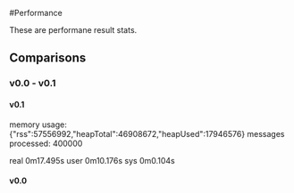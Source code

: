 #Performance

These are performane result stats.

## Comparisons

### v0.0 - v0.1

#### v0.1

memory usage: {"rss":57556992,"heapTotal":46908672,"heapUsed":17946576}
messages processed: 400000

real  0m17.495s
user  0m10.176s
sys 0m0.104s

#### v0.0
